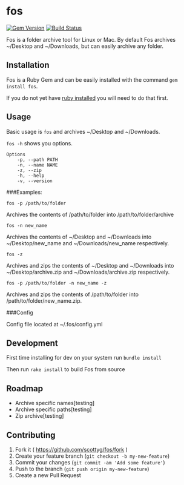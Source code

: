 # fos

[![Gem Version](https://badge.fury.io/rb/fos.svg)](http://badge.fury.io/rb/fos) [![Build Status](https://travis-ci.org/scottyg/fos.svg?branch=master)](https://travis-ci.org/scottyg/fos)

Fos is a folder archive tool for Linux or Mac. By default Fos archives ~/Desktop and ~/Downloads, but can easily archive any folder.

## Installation

Fos is a Ruby Gem and can be easily installed with the command `gem install fos`.

If you do not yet have [ruby installed](https://www.ruby-lang.org/en/installation/) you will need to do that first.

## Usage

Basic usage is `fos` and archives ~/Desktop and ~/Downloads.

`fos -h` shows you options.

```
Options
    -p, --path PATH
    -n, --name NAME
    -z, --zip
    -h, --help
    -v, --version
```

###Examples:

`fos -p /path/to/folder`

Archives the contents of /path/to/folder into /path/to/folder/archive

`fos -n new_name`

Archives the contents of ~/Desktop and ~/Downloads into ~/Desktop/new_name and ~/Downloads/new_name respectively.

`fos -z`

Archives and zips the contents of ~/Desktop and ~/Downloads into ~/Desktop/archive.zip and ~/Downloads/archive.zip respectively.

`fos -p /path/to/folder -n new_name -z`

Archives and zips the contents of /path/to/folder into /path/to/folder/new_name.zip.

###Config

Config file located at ~/.fos/config.yml

## Development

First time installing for dev on your system run `bundle install`

Then run `rake install` to build Fos from source

## Roadmap

- Archive specific names[testing]
- Archive specific paths[testing]
- Zip archive[testing]

## Contributing

1. Fork it ( https://github.com/scottyg/fos/fork )
2. Create your feature branch (`git checkout -b my-new-feature`)
3. Commit your changes (`git commit -am 'Add some feature'`)
4. Push to the branch (`git push origin my-new-feature`)
5. Create a new Pull Request
